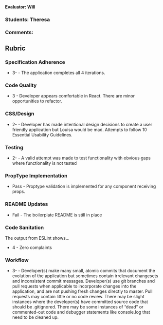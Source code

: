 #### Evaluator: Will
### Students: Theresa
### Comments:

## Rubric

### Specification Adherence

* 3- - The application completes all 4 iterations.

### Code Quality

* 3 - Developer appears comfortable in React. There are minor opportunities to refactor.

### CSS/Design

* 2- - Developer has made intentional design decisions to create a user friendly application but Louisa would be mad. Attempts to follow 10 Essential Usability Guidelines.

### Testing

* 2- - A valid attempt was made to test functionality with obvious gaps where functionality is not tested

### PropType Implementation

* Pass - Proptype validation is implemented for any component receiving props.

### README Updates

* Fail - The boilerplate README is still in place

### Code Sanitation

The output from ESLint shows…

* 4 - Zero complaints

### Workflow

* 3- - Developer(s) make many small, atomic commits that document the evolution of the application but sometimes contain irrelevant changesets and inconsistent commit messages. Developer(s) use git branches and pull requests when applicable to incorporate changes into the application, and are not pushing fresh changes directly to master. Pull requests may contain little or no code review. There may be slight instances where the developer(s) have committed source code that should be .gitignored. There may be some instances of “dead” or commented-out code and debugger statements like console.log that need to be cleaned up.
